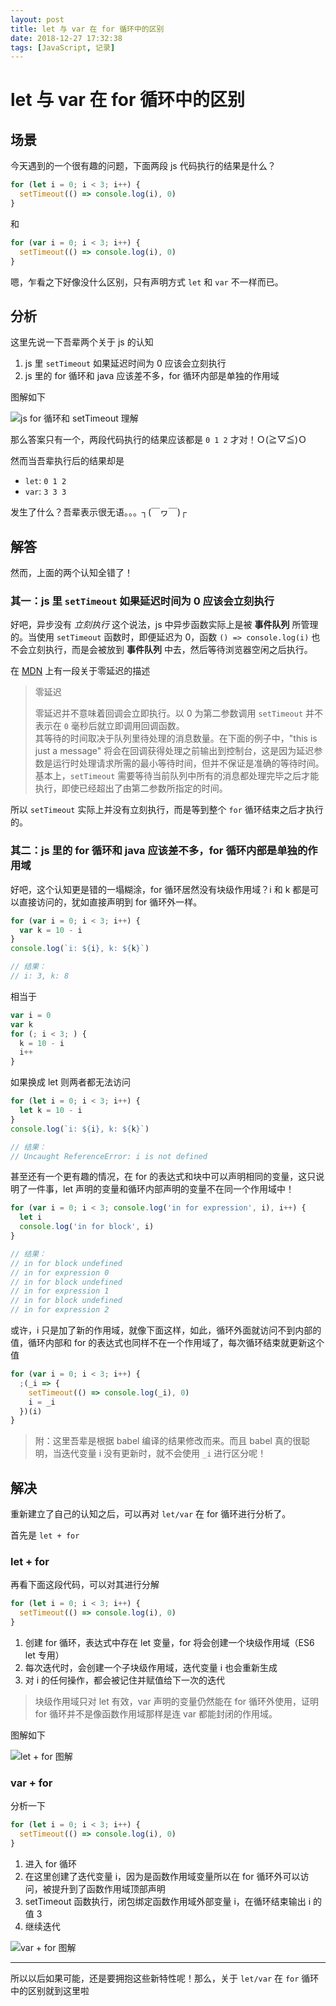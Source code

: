 ```yaml
---
layout: post
title: let 与 var 在 for 循环中的区别
date: 2018-12-27 17:32:38
tags: [JavaScript, 记录]
---
```


# let 与 var 在 for 循环中的区别

## 场景

今天遇到的一个很有趣的问题，下面两段 js 代码执行的结果是什么？

```js
for (let i = 0; i < 3; i++) {
  setTimeout(() => console.log(i), 0)
}
```

和

```js
for (var i = 0; i < 3; i++) {
  setTimeout(() => console.log(i), 0)
}
```

嗯，乍看之下好像没什么区别，只有声明方式 `let` 和 `var` 不一样而已。

## 分析

这里先说一下吾辈两个关于 js 的认知

1. js 里 `setTimeout` 如果延迟时间为 0 应该会立刻执行
2. js 里的 for 循环和 java 应该差不多，for 循环内部是单独的作用域

图解如下

![js for 循环和 setTimeout 理解](https://raw.githubusercontent.com/rxliuli/img-bed/master/20181227214410.png)

那么答案只有一个，两段代码执行的结果应该都是 `0 1 2` 才对！Ｏ(≧▽≦)Ｏ

然而当吾辈执行后的结果却是

- `let`: `0 1 2`
- `var`: `3 3 3`

发生了什么？吾辈表示很无语。。。┐(￣ヮ￣)┌

## 解答

然而，上面的两个认知全错了！

### 其一：js 里 `setTimeout` 如果延迟时间为 0 应该会立刻执行

好吧，异步没有 _立刻执行_ 这个说法，js 中异步函数实际上是被 **事件队列** 所管理的。当使用 `setTimeout` 函数时，即便延迟为 0，函数 `() => console.log(i)` 也不会立刻执行，而是会被放到 **事件队列** 中去，然后等待浏览器空闲之后执行。

在 [MDN](https://developer.mozilla.org/zh-CN/docs/Web/JavaScript/EventLoop#%E9%9B%B6%E5%BB%B6%E8%BF%9F) 上有一段关于零延迟的描述

> 零延迟
>
> 零延迟并不意味着回调会立即执行。以 0 为第二参数调用 `setTimeout` 并不表示在 `0` 毫秒后就立即调用回调函数。  
> 其等待的时间取决于队列里待处理的消息数量。在下面的例子中，"this is just a message" 将会在回调获得处理之前输出到控制台，这是因为延迟参数是运行时处理请求所需的最小等待时间，但并不保证是准确的等待时间。  
> 基本上，`setTimeout` 需要等待当前队列中所有的消息都处理完毕之后才能执行，即使已经超出了由第二参数所指定的时间。

所以 `setTimeout` 实际上并没有立刻执行，而是等到整个 `for` 循环结束之后才执行的。

### 其二：js 里的 for 循环和 java 应该差不多，for 循环内部是单独的作用域

好吧，这个认知更是错的一塌糊涂，for 循环居然没有块级作用域？i 和 k 都是可以直接访问的，犹如直接声明到 for 循环外一样。

```js
for (var i = 0; i < 3; i++) {
  var k = 10 - i
}
console.log(`i: ${i}, k: ${k}`)

// 结果：
// i: 3, k: 8
```

相当于

```js
var i = 0
var k
for (; i < 3; ) {
  k = 10 - i
  i++
}
```

如果换成 let 则两者都无法访问

```js
for (let i = 0; i < 3; i++) {
  let k = 10 - i
}
console.log(`i: ${i}, k: ${k}`)

// 结果：
// Uncaught ReferenceError: i is not defined
```

甚至还有一个更有趣的情况，在 for 的表达式和块中可以声明相同的变量，这只说明了一件事，let 声明的变量和循环内部声明的变量不在同一个作用域中！

```js
for (var i = 0; i < 3; console.log('in for expression', i), i++) {
  let i
  console.log('in for block', i)
}

// 结果：
// in for block undefined
// in for expression 0
// in for block undefined
// in for expression 1
// in for block undefined
// in for expression 2
```

或许，i 只是加了新的作用域，就像下面这样，如此，循环外面就访问不到内部的值，循环内部和 for 的表达式也同样不在一个作用域了，每次循环结束就更新这个值

```js
for (var i = 0; i < 3; i++) {
  ;(_i => {
    setTimeout(() => console.log(_i), 0)
    i = _i
  })(i)
}
```

> 附：这里吾辈是根据 babel 编译的结果修改而来。而且 babel 真的很聪明，当迭代变量 i 没有更新时，就不会使用 `_i` 进行区分呢！

## 解决

重新建立了自己的认知之后，可以再对 `let/var` 在 for 循环进行分析了。

首先是 `let + for`

### let + for

再看下面这段代码，可以对其进行分解

```js
for (let i = 0; i < 3; i++) {
  setTimeout(() => console.log(i), 0)
}
```

1. 创建 for 循环，表达式中存在 let 变量，for 将会创建一个块级作用域（ES6 let 专用）
2. 每次迭代时，会创建一个子块级作用域，迭代变量 i 也会重新生成
3. 对 i 的任何操作，都会被记住并赋值给下一次的迭代

> 块级作用域只对 let 有效，var 声明的变量仍然能在 for 循环外使用，证明 for 循环并不是像函数作用域那样是连 var 都能封闭的作用域。

图解如下

![let + for 图解](https://raw.githubusercontent.com/rxliuli/img-bed/master/20181227212650.png)

### var + for

分析一下

```js
for (let i = 0; i < 3; i++) {
  setTimeout(() => console.log(i), 0)
}
```

1. 进入 for 循环
2. 在这里创建了迭代变量 i，因为是函数作用域变量所以在 for 循环外可以访问，被提升到了函数作用域顶部声明
3. setTimeout 函数执行，闭包绑定函数作用域外部变量 i，在循环结束输出 i 的值 3
4. 继续迭代

![var + for 图解](https://raw.githubusercontent.com/rxliuli/img-bed/master/20181227213014.png)

---

所以以后如果可能，还是要拥抱这些新特性呢！那么，关于 `let/var` 在 `for` 循环中的区别就到这里啦
